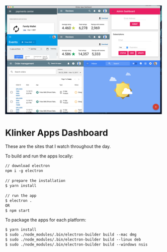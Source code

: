 ![header](/artwork/header.png)

# Klinker Apps Dashboard

These are the sites that I watch throughout the day.

To build and run the apps locally:

```
// download electron
npm i -g electron

// prepare the installation
$ yarn install

// run the app
$ electron .
OR
$ npm start
```

To package the apps for each platform:

```
$ yarn install
$ sudo ./node_modules/.bin/electron-builder build --mac dmg
$ sudo ./node_modules/.bin/electron-builder build --linux deb
$ sudo ./node_modules/.bin/electron-builder build --windows nsis
```
